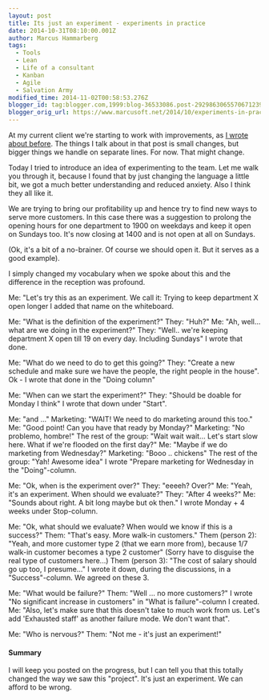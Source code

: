 ```yaml
---
layout: post
title: Its just an experiment - experiments in practice
date: 2014-10-31T08:10:00.001Z
author: Marcus Hammarberg
tags:
  - Tools
  - Lean
  - Life of a consultant
  - Kanban
  - Agile
  - Salvation Army
modified_time: 2014-11-02T00:58:53.276Z
blogger_id: tag:blogger.com,1999:blog-36533086.post-2929863065570671239
blogger_orig_url: https://www.marcusoft.net/2014/10/experiments-in-practice.html
---
```





At my current client we're starting to work with improvements, as
<a href="https://www.marcusoft.net/2014/10/improvmentlane.html"
target="_blank">I wrote about before</a>. The things I talk about in
that post is small changes, but bigger things we handle on separate
lines. For now. That might change.

Today I tried to introduce an idea of experimenting to the team. Let me
walk you through it, because I found that by just changing the language
a little bit, we got a much better understanding and reduced anxiety.
Also I think they all like it.

We are trying to bring our profitability up and hence try to find new
ways to serve more customers. In this case there was a suggestion to
prolong the opening hours for one department to 1900 on weekdays and
keep it open on Sundays too. It's now closing at 1400 and is not open at
all on Sundays.

(Ok, it's a bit of a no-brainer. Of course we should open it. But it
serves as a good example).

I simply changed my vocabulary when we spoke
about this and the difference in the reception was profound.

Me: "Let's try this as an experiment. We call it: Trying to keep
department X open longer
I added that name on the whiteboard.

Me: "What is the definition of the experiment?"
They: "Huh?"
Me: "Ah, well... what are we doing in the experiment?"
They: "Well.. we're keeping department X open till 19 on every day.
Including Sundays"
I wrote that done.

Me: "What do we need to do to get this going?"
They: "Create a new schedule and make sure we have the people, the right
people in the house".
Ok - I wrote that done in the "Doing column"

Me: "When can we start the experiment?"
They: "Should be doable for Monday I think"
I wrote that down under "Start".

Me: "and ..."
Marketing: "WAIT! We need to do marketing around this too."
Me: "Good point! Can you have that ready by Monday?"
Marketing: "No problemo, hombre!"
The rest of the group: "Wait wait wait... Let's start slow here. What if
we're flooded on the first day?"
Me: "Maybe if we do marketing from Wednesday?"
Marketing: "Booo .. chickens"
The rest of the group: "Yah! Awesome idea"
I wrote "Prepare marketing for Wednesday in the "Doing"-column.

Me: "Ok, when is the experiment over?"
They: "eeeeh? Over?"
Me: "Yeah, it's an experiment. When should we evaluate?"
They: "After 4 weeks?"
Me: "Sounds about right. A bit long maybe but ok then."
I wrote Monday + 4 weeks under Stop-column.

Me: "Ok, what should we evaluate? When would we know if this is a
success?"
Them: "That's easy. More walk-in customers."
Them (person 2): "Yeah, and more customer type 2 (that we earn more
from), because 1/7 walk-in customer becomes a type 2 customer"
(Sorry have to disguise the real type of customers here...)
Them (person 3): "The cost of salary should go up too, I presume..."
I wrote it down, during the discussions, in a "Success"-column. We
agreed on these 3.

Me: "What would be failure?"
Them: "Well ... no more customers?"
I wrote "No significant increase in customers" in "What is
failure"-column I created.
Me: "Also, let's make sure that this doesn't take to much work from us.
Let's add 'Exhausted staff' as another failure mode. We don't want
that".

Me: "Who is nervous?"
Them: "Not me - it's just an experiment!"

#### Summary

I will keep you posted on the progress, but I can tell you that this
totally changed the way we saw this "project". It's just an experiment.
We can afford to be wrong.
